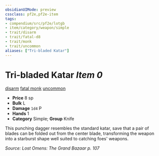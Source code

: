 ```yaml
---
obsidianUIMode: preview
cssclass: pf2e,pf2e-item
tags:
- compendium/src/pf2e/lotgb
- item/category/weapon/simple
- trait/disarm
- trait/fatal-d8
- trait/monk
- trait/uncommon
aliases: ["Tri-bladed Katar"]
---
```

# Tri-bladed Katar *Item 0*  
[disarm](../../../Rules/traits/disarm.md)  [fatal <d8>](../../../Rules/traits/fatal.md)  [monk](../../../Rules/traits/monk.md)  [uncommon](../../../Rules/traits/uncommon.md)  

- **Price** 8 sp
- **Bulk** L
- **Damage** `1d4` P
- **Hands** 1
- **Category** Simple; **Group** Knife 

This punching dagger resembles the standard katar, save that a pair of blades can be folded out from the center blade, transforming the weapon into a starburst shape well suited to catching foes' weapons.

*Source: Lost Omens: The Grand Bazaar p. 107*